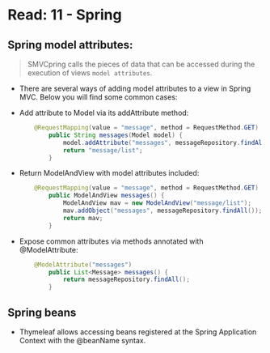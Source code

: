 # Read: 11 - Spring

## Spring model attributes:

> SMVCpring  calls the pieces of data that can be accessed during the execution of views `model attributes`.

- There are several ways of adding model attributes to a view in Spring MVC.
  Below you will find some common cases:

* Add attribute to Model via its addAttribute method:

  ```java
      @RequestMapping(value = "message", method = RequestMethod.GET)
          public String messages(Model model) {
              model.addAttribute("messages", messageRepository.findAll());
              return "message/list";
          }
  ```

* Return ModelAndView with model attributes included:

  ```java
      @RequestMapping(value = "message", method = RequestMethod.GET)
          public ModelAndView messages() {
              ModelAndView mav = new ModelAndView("message/list");
              mav.addObject("messages", messageRepository.findAll());
              return mav;
          }
  ```

* Expose common attributes via methods annotated with @ModelAttribute:

  ```java
      @ModelAttribute("messages")
          public List<Message> messages() {
              return messageRepository.findAll();
          }
  ```

## Spring beans

- Thymeleaf allows accessing beans registered at the Spring Application Context with the @beanName syntax.
